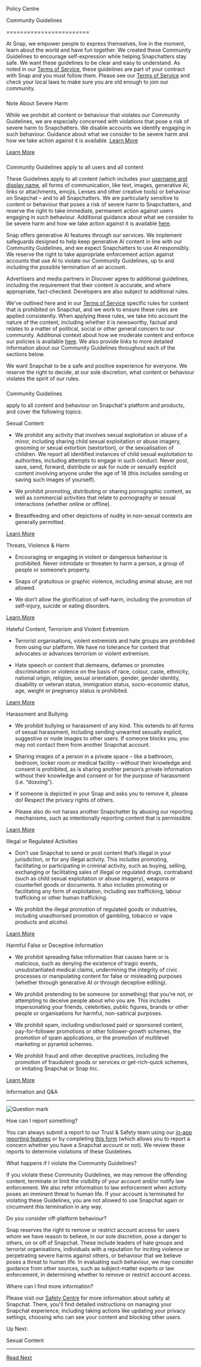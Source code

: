 Policy Centre

Community Guidelines


========================

At Snap, we empower people to express themselves, live in the moment, learn about the world and have fun together. We created these Community Guidelines to encourage self-expression while helping Snapchatters stay safe. We want these guidelines to be clear and easy to understand. As noted in our [Terms of Service](https://www.snap.com/terms?lang=en-GB), these guidelines are part of your contract with Snap and you must follow them. Please see our [Terms of Service](https://www.snap.com/terms?lang=en-GB) and check your local laws to make sure you are old enough to join our community. 

  

### 

Note About Severe Harm

While we prohibit all content or behaviour that violates our Community Guidelines, we are especially concerned with violations that pose a risk of severe harm to Snapchatters. We disable accounts we identify engaging in such behaviour. Guidance about what we consider to be severe harm and how we take action against it is available. [Learn More](https://www.snap.com/privacy/transparency/community-guidelines/severe-harm?lang=en-GB)

  

[Learn More](https://www.snap.com/privacy/transparency/community-guidelines/severe-harm?lang=en-GB)

### 

Community Guidelines apply to all users and all content

These Guidelines apply to all content (which includes your [username and display name](https://www.snap.com/privacy/transparency/community-guidelines/usernames-and-displaynames?lang=en-US), all forms of communication, like text, images, generative AI, links or attachments, emojis, Lenses and other creative tools) or behaviour on Snapchat – and to all Snapchatters. We are particularly sensitive to content or behaviour that poses a risk of severe harm to Snapchatters, and reserve the right to take immediate, permanent action against users engaging in such behaviour. Additional guidance about what we consider to be severe harm and how we take action against it is available [here](https://www.snap.com/privacy/transparency/community-guidelines/severe-harm?lang=en-GB).

Snap offers generative AI features through our services. We implement safeguards designed to help keep generative AI content in line with our Community Guidelines, and we expect Snapchatters to use AI responsibly. We reserve the right to take appropriate enforcement action against accounts that use AI to violate our Community Guidelines, up to and including the possible termination of an account.

Advertisers and media partners in Discover agree to additional guidelines, including the requirement that their content is accurate, and where appropriate, fact-checked. Developers are also subject to additional rules.

We've outlined here and in our [Terms of Service](https://snap.com/en-US/terms?lang=en-US) specific rules for content that is prohibited on Snapchat, and we work to ensure these rules are applied consistently. When applying these rules, we take into account the nature of the content, including whether it is newsworthy, factual and relates to a matter of political, social or other general concern to our community. Additional context about how we moderate content and enforce our policies is available [here](https://www.snap.com/privacy/transparency/community-guidelines/moderation?lang=en-GB). We also provide links to more detailed information about our Community Guidelines throughout each of the sections below.

We want Snapchat to be a safe and positive experience for everyone. We reserve the right to decide, at our sole discretion, what content or behaviour violates the spirit of our rules.

### 

Community Guidelines

apply to all content and behaviour on Snapchat's platform and products, and cover the following topics:

Sexual Content

* We prohibit any activity that involves sexual exploitation or abuse of a minor, including sharing child sexual exploitation or abuse imagery, grooming or sexual extortion (sextortion), or the sexualisation of children. We report all identified instances of child sexual exploitation to authorities, including attempts to engage in such conduct. Never post, save, send, forward, distribute or ask for nude or sexually explicit content involving anyone under the age of 18 (this includes sending or saving such images of yourself). 
    
* We prohibit promoting, distributing or sharing pornographic content, as well as commercial activities that relate to pornography or sexual interactions (whether online or offline). 
    
* Breastfeeding and other depictions of nudity in non-sexual contexts are generally permitted.
    

[Learn More](https://www.snap.com/policy/policy-community-guidelines/sexual-content?lang=en-GB)

Threats, Violence & Harm

* Encouraging or engaging in violent or dangerous behaviour is prohibited. Never intimidate or threaten to harm a person, a group of people or someone’s property.
    
* Snaps of gratuitous or graphic violence, including animal abuse, are not allowed.
    
* We don’t allow the glorification of self-harm, including the promotion of self-injury, suicide or eating disorders.
    

[Learn More](https://www.snap.com/policy/policy-community-guidelines/threats-violence-harm?lang=en-GB)

Hateful Content, Terrorism and Violent Extremism

* Terrorist organisations, violent extremists and hate groups are prohibited from using our platform. We have no tolerance for content that advocates or advances terrorism or violent extremism.
    
* Hate speech or content that demeans, defames or promotes discrimination or violence on the basis of race, colour, caste, ethnicity, national origin, religion, sexual orientation, gender, gender identity, disability or veteran status, immigration status, socio-economic status, age, weight or pregnancy status is prohibited.
    

[Learn More](https://www.snap.com/policy/policy-community-guidelines/hateful-content-terrorism-violent-extremism?lang=en-GB)

Harassment and Bullying

* We prohibit bullying or harassment of any kind. This extends to all forms of sexual harassment, including sending unwanted sexually explicit, suggestive or nude images to other users. If someone blocks you, you may not contact them from another Snapchat account.
    
* Sharing images of a person in a private space – like a bathroom, bedroom, locker room or medical facility – without their knowledge and consent is prohibited, as is sharing another person’s private information without their knowledge and consent or for the purpose of harassment (i.e. “doxxing”).
    
* If someone is depicted in your Snap and asks you to remove it, please do! Respect the privacy rights of others. 
    
* Please also do not harass another Snapchatter by abusing our reporting mechanisms, such as intentionally reporting content that is permissible.
    

[Learn More](https://www.snap.com/policy/policy-community-guidelines/harassment-bullying?lang=en-GB)

Illegal or Regulated Activities

* Don’t use Snapchat to send or post content that’s illegal in your jurisdiction, or for any illegal activity. This includes promoting, facilitating or participating in criminal activity, such as buying, selling, exchanging or facilitating sales of illegal or regulated drugs, contraband (such as child sexual exploitation or abuse imagery), weapons or counterfeit goods or documents. It also includes promoting or facilitating any form of exploitation, including sex trafficking, labour trafficking or other human trafficking.
    
* We prohibit the illegal promotion of regulated goods or industries, including unauthorised promotion of gambling, tobacco or vape products and alcohol.
    

[Learn More](https://www.snap.com/policy/policy-community-guidelines/illegal-regulated-activities?lang=en-GB)

Harmful False or Deceptive Information

* We prohibit spreading false information that causes harm or is malicious, such as denying the existence of tragic events, unsubstantiated medical claims, undermining the integrity of civic processes or manipulating content for false or misleading purposes (whether through generative AI or through deceptive editing).
    
* We prohibit pretending to be someone (or something) that you're not, or attempting to deceive people about who you are. This includes impersonating your friends, celebrities, public figures, brands or other people or organisations for harmful, non-satirical purposes.
    
* We prohibit spam, including undisclosed paid or sponsored content, pay-for-follower promotions or other follower-growth schemes, the promotion of spam applications, or the promotion of multilevel marketing or pyramid schemes.
    
* We prohibit fraud and other deceptive practices, including the promotion of fraudulent goods or services or get-rich-quick schemes, or imitating Snapchat or Snap Inc.
    

[Learn More](https://www.snap.com/policy/policy-community-guidelines/harmful-false-deceptive-information?lang=en-GB)

Information and Q&A


-----------------------

![Question mark](https://images.ctfassets.net/kw9k15zxztrs/3bizuPhtBZxLcjZjxMvReB/daf2f2d22416a102ab73c9a2ef416477/community-guidelines_InfoQA.png?q=40&h=600)

How can I report something?

You can always submit a report to our Trust & Safety team using our [in-app reporting features](https://help.snapchat.com/hc/articles/7012399221652?utm_source=web&utm_medium=web_snap&utm_campaign=cg&lang=en-US) or by completing [this form](https://help.snapchat.com/hc/requests/new?utm_source=web&utm_medium=web_snap&utm_campaign=cg&lang=en-US) (which allows you to report a concern whether you have a Snapchat account or not). We review these reports to determine violations of these Guidelines.

What happens if I violate the Community Guidelines?

If you violate these Community Guidelines, we may remove the offending content, terminate or limit the visibility of your account and/or notify law enforcement. We also refer information to law enforcement when activity poses an imminent threat to human life. If your account is terminated for violating these Guidelines, you are not allowed to use Snapchat again or circumvent this termination in any way.

Do you consider off-platform behaviour?

Snap reserves the right to remove or restrict account access for users whom we have reason to believe, in our sole discretion, pose a danger to others, on or off of Snapchat. These include leaders of hate groups and terrorist organisations, individuals with a reputation for inciting violence or perpetrating severe harms against others, or behaviour that we believe poses a threat to human life. In evaluating such behaviour, we may consider guidance from other sources, such as subject-matter experts or law enforcement, in determining whether to remove or restrict account access.

Where can I find more information?

Please visit our [Safety Centre](https://www.snap.com/safety/safety-center?lang=en-GB) for more information about safety at Snapchat. There, you'll find detailed instructions on managing your Snapchat experience, including taking actions like updating your privacy settings, choosing who can see your content and blocking other users.

Up Next:

Sexual Content


------------------

[Read Next](https://www.snap.com/policy/policy-community-guidelines/sexual-content?lang=en-GB)
